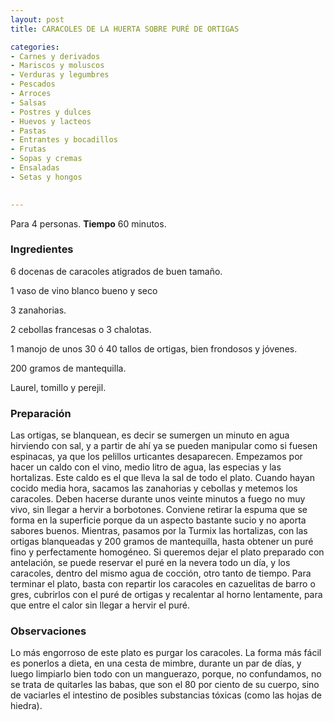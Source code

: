 ```yaml
---
layout: post
title: CARACOLES DE LA HUERTA SOBRE PURÉ DE ORTIGAS

categories:
- Carnes y derivados
- Mariscos y moluscos
- Verduras y legumbres
- Pescados
- Arroces
- Salsas
- Postres y dulces
- Huevos y lacteos
- Pastas
- Entrantes y bocadillos
- Frutas
- Sopas y cremas
- Ensaladas
- Setas y hongos
 

---
```


Para 4 personas.
<b>Tiempo</b> 60 minutos.

<h3>Ingredientes</h3>

6 docenas de caracoles atigrados de buen tamaño.

1 vaso de vino blanco bueno y seco

3 zanahorias.

2 cebollas francesas o 3 chalotas.

1 manojo de unos 30 ó 40 tallos de ortigas, bien frondosos y jóvenes.

200 gramos de mantequilla.

Laurel, tomillo y perejil.

<h3>Preparación</h3>

Las ortigas, se blanquean, es decir se sumergen un minuto en agua hirviendo con sal, y a partir de ahí ya se pueden manipular como si fuesen espinacas, ya que los pelillos urticantes desaparecen. Empezamos por hacer un caldo con el vino, medio litro de agua, las especias y las hortalizas. Este caldo es el que lleva la sal de todo el plato. Cuando hayan cocido media hora, sacamos las zanahorias y cebollas y metemos los caracoles. Deben hacerse durante unos veinte minutos a fuego no muy vivo, sin llegar a hervir a borbotones. Conviene retirar la espuma que se forma en la superficie porque da un aspecto bastante sucio y no aporta sabores buenos. Mientras, pasamos por la Turmix las hortalizas, con las ortigas blanqueadas y 200 gramos de mantequilla, hasta obtener un puré fino y perfectamente homogéneo. Si queremos dejar el plato preparado con antelación, se puede reservar el puré en la nevera todo un día, y los caracoles, dentro del mismo agua de cocción, otro tanto de tiempo. Para terminar el plato, basta con repartir los caracoles en cazuelitas de barro o gres, cubrirlos con el puré de ortigas y recalentar al horno lentamente, para que entre el calor sin llegar a hervir el puré.

<h3>Observaciones</h3>

Lo más engorroso de este plato es purgar los caracoles. La forma más fácil es ponerlos a dieta, en una cesta de mimbre, durante un par de días, y luego limpiarlo bien todo con un manguerazo, porque, no confundamos, no se trata de quitarles las babas, que son el 80 por ciento de su cuerpo, sino de vaciarles el intestino de posibles substancias tóxicas (como las hojas de hiedra).

